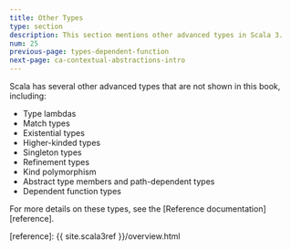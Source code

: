 ```yaml
---
title: Other Types
type: section
description: This section mentions other advanced types in Scala 3.
num: 25
previous-page: types-dependent-function
next-page: ca-contextual-abstractions-intro
---
```



Scala has several other advanced types that are not shown in this book, including:

- Type lambdas
- Match types
- Existential types
- Higher-kinded types
- Singleton types
- Refinement types
- Kind polymorphism
- Abstract type members and path-dependent types
- Dependent function types

For more details on these types, see the [Reference documentation][reference].




[reference]: {{ site.scala3ref }}/overview.html
